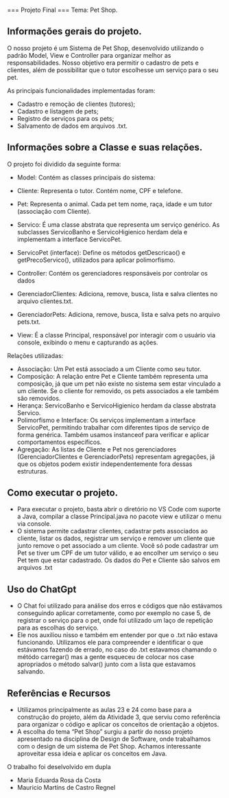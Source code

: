 === Projeto Final ===
Tema: Pet Shop.

## Informações gerais do projeto.
O nosso projeto é um Sistema de Pet Shop, desenvolvido utilizando o padrão Model, View e Controller para organizar melhor as responsabilidades.
Nosso objetivo era permitir o cadastro de pets e clientes, além de possibilitar que o tutor escolhesse um serviço para o seu pet.

As principais funcionalidades implementadas foram:
- Cadastro e remoção de clientes (tutores);
- Cadastro e listagem de pets;
- Registro de serviços para os pets;
- Salvamento de dados em arquivos .txt.

## Informações sobre a Classe e suas relações.
O projeto foi dividido da seguinte forma: 
- Model: Contém as classes principais do sistema:
- Cliente: Representa o tutor. Contém nome, CPF e telefone.
- Pet: Representa o animal. Cada pet tem nome, raça, idade e um tutor (associação com Cliente).
- Servico: É uma classe abstrata que representa um serviço genérico. As subclasses ServicoBanho e ServicoHigienico herdam dela e implementam a interface ServicoPet.
- ServicoPet (interface): Define os métodos getDescricao() e getPrecoServico(), utilizados para aplicar polimorfismo.

- Controller: Contém os gerenciadores responsáveis por controlar os dados
- GerenciadorClientes: Adiciona, remove, busca, lista e  salva clientes no arquivo clientes.txt.
- GerenciadorPets: Adiciona, remove, busca, lista e salva pets no arquivo pets.txt.

- View: É a classe Principal, responsável por interagir com o usuário via console, exibindo o menu e capturando as ações.

Relações utilizadas:
- Associação: Um Pet está associado a um Cliente como seu tutor.
- Composição: A relação entre Pet e Cliente também representa uma composição, já que um pet não existe no sistema sem estar vinculado a um cliente. Se o cliente for removido, os pets associados a ele também são removidos.
- Herança: ServicoBanho e ServicoHigienico herdam da classe abstrata Servico.
- Polimorfismo e Interface: Os serviços implementam a interface ServicoPet, permitindo trabalhar com diferentes tipos de serviço de forma genérica. Também usamos instanceof para verificar e aplicar comportamentos específicos.
- Agregação: As listas de Cliente e Pet nos gerenciadores (GerenciadorClientes e GerenciadorPets) representam agregações, já que os objetos podem existir independentemente fora dessas estruturas.

## Como executar o projeto.
- Para executar o projeto, basta abrir o diretório no VS Code com suporte a Java, compilar a classe Principal.java no pacote view e utilizar o menu via console.
- O sistema permite cadastrar clientes, cadastrar pets associados ao cliente, listar os dados, registrar um serviço e remover um cliente que junto remove o pet associado a um cliente. Você só pode cadastrar um Pet se tiver um CPF de um tutor válido, e ao encolher um serviço o seu Pet tem que estar cadastrado. 
Os dados do Pet e Cliente são salvos em arquivos .txt

## Uso do ChatGpt
- O Chat foi utilizado para análise dos erros e códigos que não estávamos conseguindo aplicar corretamente, como por exemplo no case 5, de registrar o serviço para o pet, onde foi utilizado um laço de repetição para as escolhas do serviço.
- Ele nos auxiliou nisso e também em entender por que o .txt não estava funcionando. Utilizamos ele para compreender e identificar o que estávamos fazendo de errado, no caso do .txt estavamos chamando o métódo carregar() mas a gente esqueceu de colocar nos case apropriados o método salvar() junto com a lista que estavamos salvando.

## Referências e Recursos
- Utilizamos principalmente as aulas 23 e 24 como base para a construção do projeto, além da Atividade 3, que serviu como referência para organizar o código e aplicar os conceitos de orientação a objetos.
- A escolha do tema “Pet Shop” surgiu a partir do nosso projeto  apresentado na disciplina de Design de Software, onde trabalhamos com o design de um sistema de Pet Shop. Achamos interessante aproveitar essa ideia e aplicar os conceitos em Java. 

O trabalho foi deselvolvido em dupla
- Maria Eduarda Rosa da Costa
- Mauricio Martins de Castro Regnel
